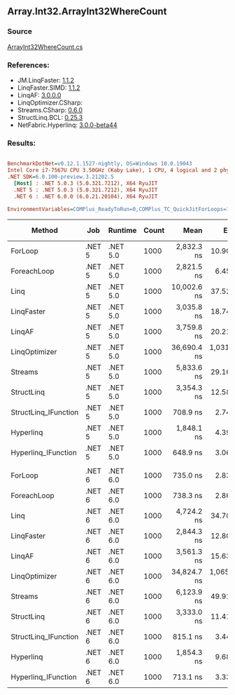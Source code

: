 ﻿## Array.Int32.ArrayInt32WhereCount

### Source
[ArrayInt32WhereCount.cs](../LinqBenchmarks/Array/Int32/ArrayInt32WhereCount.cs)

### References:
- JM.LinqFaster: [1.1.2](https://www.nuget.org/packages/JM.LinqFaster/1.1.2)
- LinqFaster.SIMD: [1.1.2](https://www.nuget.org/packages/LinqFaster.SIMD/1.0.3)
- LinqAF: [3.0.0.0](https://www.nuget.org/packages/LinqAF/3.0.0.0)
- LinqOptimizer.CSharp: [](https://www.nuget.org/packages/LinqOptimizer.CSharp/)
- Streams.CSharp: [0.6.0](https://www.nuget.org/packages/Streams.CSharp/0.6.0)
- StructLinq.BCL: [0.25.3](https://www.nuget.org/packages/StructLinq.BCL/0.25.3)
- NetFabric.Hyperlinq: [3.0.0-beta44](https://www.nuget.org/packages/NetFabric.Hyperlinq/3.0.0-beta44)

### Results:
``` ini

BenchmarkDotNet=v0.12.1.1527-nightly, OS=Windows 10.0.19043
Intel Core i7-7567U CPU 3.50GHz (Kaby Lake), 1 CPU, 4 logical and 2 physical cores
.NET SDK=6.0.100-preview.3.21202.5
  [Host] : .NET 5.0.3 (5.0.321.7212), X64 RyuJIT
  .NET 5 : .NET 5.0.3 (5.0.321.7212), X64 RyuJIT
  .NET 6 : .NET 6.0.0 (6.0.21.20104), X64 RyuJIT

EnvironmentVariables=COMPlus_ReadyToRun=0,COMPlus_TC_QuickJitForLoops=1,COMPlus_TieredPGO=1  

```
|               Method |    Job |  Runtime | Count |        Mean |       Error |      StdDev |      Median | Ratio | RatioSD |  Gen 0 | Gen 1 | Gen 2 | Allocated |
|--------------------- |------- |--------- |------ |------------:|------------:|------------:|------------:|------:|--------:|-------:|------:|------:|----------:|
|              ForLoop | .NET 5 | .NET 5.0 |  1000 |  2,832.3 ns |    10.90 ns |    10.20 ns |  2,829.8 ns |  1.00 |    0.00 |      - |     - |     - |         - |
|          ForeachLoop | .NET 5 | .NET 5.0 |  1000 |  2,821.5 ns |     6.45 ns |     5.72 ns |  2,821.3 ns |  1.00 |    0.00 |      - |     - |     - |         - |
|                 Linq | .NET 5 | .NET 5.0 |  1000 | 10,002.6 ns |    37.52 ns |    35.10 ns | 10,008.6 ns |  3.53 |    0.02 | 0.0153 |     - |     - |      32 B |
|           LinqFaster | .NET 5 | .NET 5.0 |  1000 |  3,035.8 ns |    18.74 ns |    16.61 ns |  3,038.5 ns |  1.07 |    0.01 |      - |     - |     - |         - |
|               LinqAF | .NET 5 | .NET 5.0 |  1000 |  3,759.8 ns |    20.21 ns |    17.91 ns |  3,758.2 ns |  1.33 |    0.01 |      - |     - |     - |         - |
|        LinqOptimizer | .NET 5 | .NET 5.0 |  1000 | 36,690.4 ns | 1,031.11 ns | 3,040.25 ns | 34,835.5 ns | 12.61 |    0.74 | 9.1553 |     - |     - |  19,155 B |
|              Streams | .NET 5 | .NET 5.0 |  1000 |  5,833.6 ns |    29.16 ns |    24.35 ns |  5,839.1 ns |  2.06 |    0.01 | 0.1678 |     - |     - |     360 B |
|           StructLinq | .NET 5 | .NET 5.0 |  1000 |  3,354.3 ns |    12.58 ns |    10.51 ns |  3,348.2 ns |  1.18 |    0.01 | 0.0305 |     - |     - |      64 B |
| StructLinq_IFunction | .NET 5 | .NET 5.0 |  1000 |    708.9 ns |     2.74 ns |     2.43 ns |    709.1 ns |  0.25 |    0.00 |      - |     - |     - |         - |
|            Hyperlinq | .NET 5 | .NET 5.0 |  1000 |  1,848.1 ns |     4.39 ns |     3.89 ns |  1,847.7 ns |  0.65 |    0.00 |      - |     - |     - |         - |
|  Hyperlinq_IFunction | .NET 5 | .NET 5.0 |  1000 |    648.9 ns |     3.06 ns |     2.55 ns |    648.9 ns |  0.23 |    0.00 |      - |     - |     - |         - |
|                      |        |          |       |             |             |             |             |       |         |        |       |       |           |
|              ForLoop | .NET 6 | .NET 6.0 |  1000 |    735.0 ns |     2.83 ns |     2.65 ns |    735.5 ns |  1.00 |    0.00 |      - |     - |     - |         - |
|          ForeachLoop | .NET 6 | .NET 6.0 |  1000 |    738.3 ns |     2.86 ns |     2.54 ns |    737.9 ns |  1.00 |    0.01 |      - |     - |     - |         - |
|                 Linq | .NET 6 | .NET 6.0 |  1000 |  4,724.2 ns |    34.70 ns |    28.98 ns |  4,726.0 ns |  6.43 |    0.04 | 0.0153 |     - |     - |      32 B |
|           LinqFaster | .NET 6 | .NET 6.0 |  1000 |  2,844.3 ns |    12.80 ns |    11.97 ns |  2,845.3 ns |  3.87 |    0.02 |      - |     - |     - |         - |
|               LinqAF | .NET 6 | .NET 6.0 |  1000 |  3,561.3 ns |    15.63 ns |    13.86 ns |  3,561.8 ns |  4.84 |    0.02 |      - |     - |     - |         - |
|        LinqOptimizer | .NET 6 | .NET 6.0 |  1000 | 34,824.7 ns | 1,065.85 ns | 3,109.14 ns | 32,888.9 ns | 45.84 |    2.08 | 9.0942 |     - |     - |  19,098 B |
|              Streams | .NET 6 | .NET 6.0 |  1000 |  6,123.9 ns |    49.91 ns |    41.67 ns |  6,114.4 ns |  8.33 |    0.07 | 0.1678 |     - |     - |     360 B |
|           StructLinq | .NET 6 | .NET 6.0 |  1000 |  3,333.0 ns |    11.41 ns |     9.53 ns |  3,334.5 ns |  4.54 |    0.02 | 0.0305 |     - |     - |      64 B |
| StructLinq_IFunction | .NET 6 | .NET 6.0 |  1000 |    815.1 ns |     3.44 ns |     3.22 ns |    814.5 ns |  1.11 |    0.01 |      - |     - |     - |         - |
|            Hyperlinq | .NET 6 | .NET 6.0 |  1000 |  1,854.3 ns |     9.68 ns |     8.08 ns |  1,855.2 ns |  2.52 |    0.01 |      - |     - |     - |         - |
|  Hyperlinq_IFunction | .NET 6 | .NET 6.0 |  1000 |    713.1 ns |     3.33 ns |     3.12 ns |    713.8 ns |  0.97 |    0.01 |      - |     - |     - |         - |
